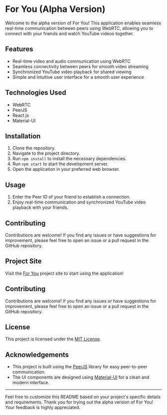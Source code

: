 # For You (Alpha Version)

Welcome to the alpha version of For You! This application enables seamless real-time communication between peers using WebRTC, allowing you to connect with your friends and watch YouTube videos together.

## Features

- Real-time video and audio communication using WebRTC
- Seamless connectivity between peers for smooth video streaming
- Synchronized YouTube video playback for shared viewing
- Simple and intuitive user interface for a smooth user experience

## Technologies Used

- WebRTC
- PeerJS
- React.js
- Material-UI

## Installation

1. Clone the repository.
2. Navigate to the project directory.
3. Run `npm install` to install the necessary dependencies.
4. Run `npm start` to start the development server.
5. Open the application in your preferred web browser.

## Usage

1. Enter the Peer ID of your friend to establish a connection.
2. Enjoy real-time communication and synchronized YouTube video playback with your friends.

## Contributing

Contributions are welcome! If you find any issues or have suggestions for improvement, please feel free to open an issue or a pull request in the GitHub repository.

## Project Site

Visit the [For You](https://for-you-khaki.vercel.app/) project site to start using the application!

## Contributing

Contributions are welcome! If you find any issues or have suggestions for improvement, please feel free to open an issue or a pull request in the GitHub repository.

## License

This project is licensed under the [MIT License](https://opensource.org/licenses/MIT).

## Acknowledgements

- This project is built using the [PeerJS](https://peerjs.com/) library for easy peer-to-peer communication.
- The UI components are designed using [Material-UI](https://material-ui.com/) for a clean and modern interface.

---

Feel free to customize this README based on your project's specific details and requirements. Thank you for trying out the alpha version of For You! Your feedback is highly appreciated.



